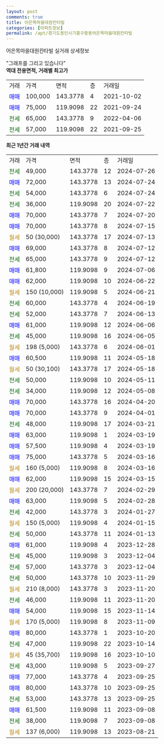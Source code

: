 ```yaml
---
layout: post
comments: true
title: 어은목마을대원칸타빌
categories: [아파트정보]
permalink: /apt/경기도용인시기흥구중동어은목마을대원칸타빌
---
```


어은목마을대원칸타빌 실거래 상세정보

<script type="text/javascript">
  google.charts.load('current', {'packages':['line', 'corechart']});
  google.charts.setOnLoadCallback(drawChart);

  function drawChart() {
    var data = new google.visualization.DataTable();
    data.addColumn('date', '거래일');
    data.addColumn('number', "매매");
    data.addColumn('number', "전세");
    data.addColumn('number', "전매");

    data.addRows([[new Date(Date.parse("2024-07-26")), null, 49000, null], [new Date(Date.parse("2024-07-24")), 72000, null, null], [new Date(Date.parse("2024-07-24")), null, 54000, null], [new Date(Date.parse("2024-07-22")), null, 36000, null], [new Date(Date.parse("2024-07-20")), 70000, null, null], [new Date(Date.parse("2024-07-15")), 70000, null, null], [new Date(Date.parse("2024-07-13")), null, null, null], [new Date(Date.parse("2024-07-12")), 69000, null, null], [new Date(Date.parse("2024-07-12")), null, 65000, null], [new Date(Date.parse("2024-07-06")), 61800, null, null], [new Date(Date.parse("2024-06-22")), 62000, null, null], [new Date(Date.parse("2024-06-21")), null, null, null], [new Date(Date.parse("2024-06-19")), null, 60000, null], [new Date(Date.parse("2024-06-13")), null, 52000, null], [new Date(Date.parse("2024-06-06")), 61000, null, null], [new Date(Date.parse("2024-06-05")), null, 45000, null], [new Date(Date.parse("2024-06-01")), null, null, null], [new Date(Date.parse("2024-05-18")), 60500, null, null], [new Date(Date.parse("2024-05-18")), null, null, null], [new Date(Date.parse("2024-05-11")), null, 50000, null], [new Date(Date.parse("2024-05-08")), null, 34000, null], [new Date(Date.parse("2024-04-20")), 70000, null, null], [new Date(Date.parse("2024-04-01")), 70000, null, null], [new Date(Date.parse("2024-03-21")), null, 48000, null], [new Date(Date.parse("2024-03-19")), 63000, null, null], [new Date(Date.parse("2024-03-19")), 57500, null, null], [new Date(Date.parse("2024-03-16")), 75000, null, null], [new Date(Date.parse("2024-03-16")), null, null, null], [new Date(Date.parse("2024-03-15")), 62000, null, null], [new Date(Date.parse("2024-02-29")), null, null, null], [new Date(Date.parse("2024-02-28")), 63000, null, null], [new Date(Date.parse("2024-01-27")), null, 42000, null], [new Date(Date.parse("2024-01-15")), null, null, null], [new Date(Date.parse("2024-01-13")), null, 50000, null], [new Date(Date.parse("2023-12-28")), 61000, null, null], [new Date(Date.parse("2023-12-04")), null, 45000, null], [new Date(Date.parse("2023-12-04")), null, 57000, null], [new Date(Date.parse("2023-11-29")), null, 50000, null], [new Date(Date.parse("2023-11-20")), null, null, null], [new Date(Date.parse("2023-11-20")), null, 46000, null], [new Date(Date.parse("2023-11-14")), 54000, null, null], [new Date(Date.parse("2023-11-09")), null, null, null], [new Date(Date.parse("2023-10-20")), 80000, null, null], [new Date(Date.parse("2023-10-14")), null, 47000, null], [new Date(Date.parse("2023-10-10")), null, null, null], [new Date(Date.parse("2023-09-27")), null, 43000, null], [new Date(Date.parse("2023-09-25")), 77000, null, null], [new Date(Date.parse("2023-09-25")), 80000, null, null], [new Date(Date.parse("2023-09-25")), null, 53000, null], [new Date(Date.parse("2023-09-08")), 61500, null, null], [new Date(Date.parse("2023-09-08")), null, 38000, null], [new Date(Date.parse("2023-08-21")), null, null, null]]);

    var options = {
      hAxis: {
        format: 'yyyy/MM/dd'
      },    
      lineWidth: 0,
      pointsVisible: true,    
      title: '최근 1년간 유형별 실거래가 분포',
      legend: { position: 'bottom' }
    };

    var formatter = new google.visualization.NumberFormat({pattern:'###,###'} );
    formatter.format(data, 1);
    formatter.format(data, 2);
    
    setTimeout(function() {
        var chart = new google.visualization.LineChart(document.getElementById('columnchart_material'));
        chart.draw(data, (options));
        document.getElementById('loading').style.display = 'none';
    }, 200);
  }
</script>


<div id="loading" style="z-index:20; display: block; margin-left: 0px">"그래프를 그리고 있습니다"</div>
<div id="columnchart_material" style="width: 95%; margin-left: 0px; display: block"></div>
<!-- contents start -->
<b>역대 전용면적, 거래별 최고가</b>
<table class="sortable">
    <tr>
      <td>거래</td>
      <td>가격</td>
      <td>면적</td>
      <td>층</td>
      <td>거래일</td>
    </tr>
        <tr>
          <td><a style="color: blue">매매</a></td>
          <td>100,000</td>
          <td>143.3778</td>
          <td>4</td>
          <td>2021-10-02</td>
        </tr>            <tr>
          <td><a style="color: blue">매매</a></td>
          <td>75,000</td>
          <td>119.9098</td>
          <td>22</td>
          <td>2021-09-24</td>
        </tr>        
        <tr>
              <td><a style="color: darkgreen">전세</a></td>
              <td>65,000</td>
              <td>143.3778</td>
              <td>9</td>
              <td>2022-04-06</td>
            </tr>            <tr>
              <td><a style="color: darkgreen">전세</a></td>
              <td>57,000</td>
              <td>119.9098</td>
              <td>22</td>
              <td>2021-09-25</td>
            </tr>        
    
</table>

<b>최근 1년간 거래 내역</b>

<table class="sortable">
    <tr>
      <td>거래</td>
      <td>가격</td>
      <td>면적</td>
      <td>층</td>
      <td>거래일</td>
    </tr>
    <tr>
      <td><a style="color: darkgreen">전세</a></td>
      <td>49,000</td>
      <td>143.3778</td>
      <td>12</td>
      <td>2024-07-26</td>
    </tr>          <tr>
      <td><a style="color: blue">매매</a></td>
      <td>72,000</td>
      <td>143.3778</td>
      <td>13</td>
      <td>2024-07-24</td>
    </tr>          <tr>
      <td><a style="color: darkgreen">전세</a></td>
      <td>54,000</td>
      <td>143.3778</td>
      <td>6</td>
      <td>2024-07-24</td>
    </tr>          <tr>
      <td><a style="color: darkgreen">전세</a></td>
      <td>36,000</td>
      <td>119.9098</td>
      <td>20</td>
      <td>2024-07-22</td>
    </tr>          <tr>
      <td><a style="color: blue">매매</a></td>
      <td>70,000</td>
      <td>143.3778</td>
      <td>7</td>
      <td>2024-07-20</td>
    </tr>          <tr>
      <td><a style="color: blue">매매</a></td>
      <td>70,000</td>
      <td>143.3778</td>
      <td>8</td>
      <td>2024-07-15</td>
    </tr>          <tr>
      <td><a style="color: darkgoldenrod">월세</a></td>
      <td>50 (30,000)</td>
      <td>143.3778</td>
      <td>17</td>
      <td>2024-07-13</td>
    </tr>          <tr>
      <td><a style="color: blue">매매</a></td>
      <td>69,000</td>
      <td>143.3778</td>
      <td>8</td>
      <td>2024-07-12</td>
    </tr>          <tr>
      <td><a style="color: darkgreen">전세</a></td>
      <td>65,000</td>
      <td>143.3778</td>
      <td>9</td>
      <td>2024-07-12</td>
    </tr>          <tr>
      <td><a style="color: blue">매매</a></td>
      <td>61,800</td>
      <td>119.9098</td>
      <td>9</td>
      <td>2024-07-06</td>
    </tr>          <tr>
      <td><a style="color: blue">매매</a></td>
      <td>62,000</td>
      <td>119.9098</td>
      <td>10</td>
      <td>2024-06-22</td>
    </tr>          <tr>
      <td><a style="color: darkgoldenrod">월세</a></td>
      <td>150 (10,000)</td>
      <td>119.9098</td>
      <td>5</td>
      <td>2024-06-21</td>
    </tr>          <tr>
      <td><a style="color: darkgreen">전세</a></td>
      <td>60,000</td>
      <td>143.3778</td>
      <td>4</td>
      <td>2024-06-19</td>
    </tr>          <tr>
      <td><a style="color: darkgreen">전세</a></td>
      <td>52,000</td>
      <td>143.3778</td>
      <td>7</td>
      <td>2024-06-13</td>
    </tr>          <tr>
      <td><a style="color: blue">매매</a></td>
      <td>61,000</td>
      <td>119.9098</td>
      <td>12</td>
      <td>2024-06-06</td>
    </tr>          <tr>
      <td><a style="color: darkgreen">전세</a></td>
      <td>45,000</td>
      <td>119.9098</td>
      <td>16</td>
      <td>2024-06-05</td>
    </tr>          <tr>
      <td><a style="color: darkgoldenrod">월세</a></td>
      <td>198 (5,000)</td>
      <td>143.3778</td>
      <td>6</td>
      <td>2024-06-01</td>
    </tr>          <tr>
      <td><a style="color: blue">매매</a></td>
      <td>60,500</td>
      <td>119.9098</td>
      <td>11</td>
      <td>2024-05-18</td>
    </tr>          <tr>
      <td><a style="color: darkgoldenrod">월세</a></td>
      <td>50 (30,100)</td>
      <td>143.3778</td>
      <td>17</td>
      <td>2024-05-18</td>
    </tr>          <tr>
      <td><a style="color: darkgreen">전세</a></td>
      <td>50,000</td>
      <td>119.9098</td>
      <td>10</td>
      <td>2024-05-11</td>
    </tr>          <tr>
      <td><a style="color: darkgreen">전세</a></td>
      <td>34,000</td>
      <td>119.9098</td>
      <td>12</td>
      <td>2024-05-08</td>
    </tr>          <tr>
      <td><a style="color: blue">매매</a></td>
      <td>70,000</td>
      <td>143.3778</td>
      <td>16</td>
      <td>2024-04-20</td>
    </tr>          <tr>
      <td><a style="color: blue">매매</a></td>
      <td>70,000</td>
      <td>143.3778</td>
      <td>9</td>
      <td>2024-04-01</td>
    </tr>          <tr>
      <td><a style="color: darkgreen">전세</a></td>
      <td>48,000</td>
      <td>119.9098</td>
      <td>17</td>
      <td>2024-03-21</td>
    </tr>          <tr>
      <td><a style="color: blue">매매</a></td>
      <td>63,000</td>
      <td>119.9098</td>
      <td>1</td>
      <td>2024-03-19</td>
    </tr>          <tr>
      <td><a style="color: blue">매매</a></td>
      <td>57,500</td>
      <td>119.9098</td>
      <td>4</td>
      <td>2024-03-19</td>
    </tr>          <tr>
      <td><a style="color: blue">매매</a></td>
      <td>75,000</td>
      <td>143.3778</td>
      <td>5</td>
      <td>2024-03-16</td>
    </tr>          <tr>
      <td><a style="color: darkgoldenrod">월세</a></td>
      <td>160 (5,000)</td>
      <td>119.9098</td>
      <td>8</td>
      <td>2024-03-16</td>
    </tr>          <tr>
      <td><a style="color: blue">매매</a></td>
      <td>62,000</td>
      <td>119.9098</td>
      <td>15</td>
      <td>2024-03-15</td>
    </tr>          <tr>
      <td><a style="color: darkgoldenrod">월세</a></td>
      <td>200 (20,000)</td>
      <td>143.3778</td>
      <td>7</td>
      <td>2024-02-29</td>
    </tr>          <tr>
      <td><a style="color: blue">매매</a></td>
      <td>63,000</td>
      <td>119.9098</td>
      <td>5</td>
      <td>2024-02-28</td>
    </tr>          <tr>
      <td><a style="color: darkgreen">전세</a></td>
      <td>42,000</td>
      <td>143.3778</td>
      <td>3</td>
      <td>2024-01-27</td>
    </tr>          <tr>
      <td><a style="color: darkgoldenrod">월세</a></td>
      <td>150 (5,000)</td>
      <td>119.9098</td>
      <td>4</td>
      <td>2024-01-15</td>
    </tr>          <tr>
      <td><a style="color: darkgreen">전세</a></td>
      <td>50,000</td>
      <td>143.3778</td>
      <td>11</td>
      <td>2024-01-13</td>
    </tr>          <tr>
      <td><a style="color: blue">매매</a></td>
      <td>61,000</td>
      <td>119.9098</td>
      <td>4</td>
      <td>2023-12-28</td>
    </tr>          <tr>
      <td><a style="color: darkgreen">전세</a></td>
      <td>45,000</td>
      <td>119.9098</td>
      <td>3</td>
      <td>2023-12-04</td>
    </tr>          <tr>
      <td><a style="color: darkgreen">전세</a></td>
      <td>57,000</td>
      <td>143.3778</td>
      <td>3</td>
      <td>2023-12-04</td>
    </tr>          <tr>
      <td><a style="color: darkgreen">전세</a></td>
      <td>50,000</td>
      <td>143.3778</td>
      <td>10</td>
      <td>2023-11-29</td>
    </tr>          <tr>
      <td><a style="color: darkgoldenrod">월세</a></td>
      <td>210 (8,000)</td>
      <td>143.3778</td>
      <td>3</td>
      <td>2023-11-20</td>
    </tr>          <tr>
      <td><a style="color: darkgreen">전세</a></td>
      <td>46,000</td>
      <td>119.9098</td>
      <td>11</td>
      <td>2023-11-20</td>
    </tr>          <tr>
      <td><a style="color: blue">매매</a></td>
      <td>54,000</td>
      <td>119.9098</td>
      <td>15</td>
      <td>2023-11-14</td>
    </tr>          <tr>
      <td><a style="color: darkgoldenrod">월세</a></td>
      <td>170 (5,000)</td>
      <td>119.9098</td>
      <td>8</td>
      <td>2023-11-09</td>
    </tr>          <tr>
      <td><a style="color: blue">매매</a></td>
      <td>80,000</td>
      <td>143.3778</td>
      <td>1</td>
      <td>2023-10-20</td>
    </tr>          <tr>
      <td><a style="color: darkgreen">전세</a></td>
      <td>47,000</td>
      <td>119.9098</td>
      <td>22</td>
      <td>2023-10-14</td>
    </tr>          <tr>
      <td><a style="color: darkgoldenrod">월세</a></td>
      <td>45 (35,700)</td>
      <td>119.9098</td>
      <td>16</td>
      <td>2023-10-10</td>
    </tr>          <tr>
      <td><a style="color: darkgreen">전세</a></td>
      <td>43,000</td>
      <td>119.9098</td>
      <td>5</td>
      <td>2023-09-27</td>
    </tr>          <tr>
      <td><a style="color: blue">매매</a></td>
      <td>77,000</td>
      <td>143.3778</td>
      <td>4</td>
      <td>2023-09-25</td>
    </tr>          <tr>
      <td><a style="color: blue">매매</a></td>
      <td>80,000</td>
      <td>143.3778</td>
      <td>10</td>
      <td>2023-09-25</td>
    </tr>          <tr>
      <td><a style="color: darkgreen">전세</a></td>
      <td>53,000</td>
      <td>143.3778</td>
      <td>13</td>
      <td>2023-09-25</td>
    </tr>          <tr>
      <td><a style="color: blue">매매</a></td>
      <td>61,500</td>
      <td>119.9098</td>
      <td>11</td>
      <td>2023-09-08</td>
    </tr>          <tr>
      <td><a style="color: darkgreen">전세</a></td>
      <td>38,000</td>
      <td>119.9098</td>
      <td>7</td>
      <td>2023-09-08</td>
    </tr>          <tr>
      <td><a style="color: darkgoldenrod">월세</a></td>
      <td>137 (6,000)</td>
      <td>119.9098</td>
      <td>13</td>
      <td>2023-08-21</td>
    </tr>      </table>
<!-- contents end -->    

